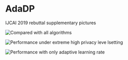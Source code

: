 # AdaDP
IJCAI 2019 rebuttal supplementary pictures

![Compared with all algorithms](https://github.com/NJUIoT/AdaDP/blob/master/all_together-1.png)

![Performance under extreme high privacy leve lsetting](https://github.com/NJUIoT/AdaDP/blob/master/mnist_eps=0.1-1.png)

![Performance with only adaptive learning rate](https://github.com/NJUIoT/AdaDP/blob/master/only_adaptive_lr-1.png)


